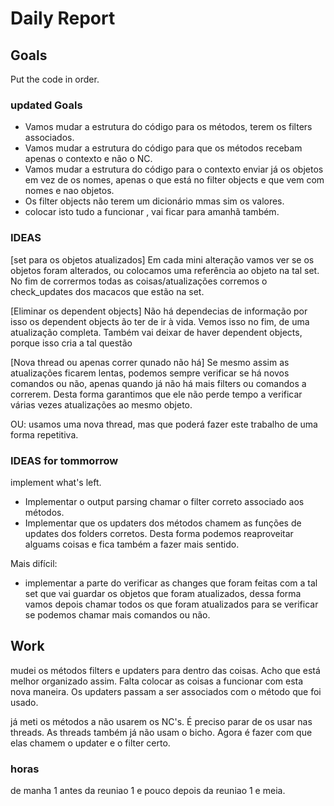 # Daily Report

## Goals
Put the code in order.

### updated Goals
- Vamos mudar a estrutura do código para os métodos, terem os filters associados.
- Vamos mudar a estrutura do código para que os métodos recebam apenas o contexto e não o NC.
- Vamos mudar a estrutura do código para o contexto enviar já os objetos em vez de os nomes, apenas
o que está no filter objects e que vem com nomes e nao objetos.
- Os filter objects não terem um dicionário mmas sim os valores. 
- colocar isto tudo a funcionar , vai ficar para amanhã também.

### IDEAS
[set para os objetos atualizados]
Em cada mini alteração vamos ver se os objetos foram alterados, ou colocamos uma referência ao objeto na tal set. No fim de corrermos todas as coisas/atualizações corremos o check_updates dos macacos que estão na set. 

[Eliminar os dependent objects]
Não há dependecias de informação por isso os dependent objects ão ter de ir à vida. 
Vemos isso no fim, de uma atualização completa. 
Também vai deixar de haver dependent objects, porque isso cria a tal questão

[Nova thread ou apenas correr qunado não há]
Se mesmo assim as atualizações ficarem lentas, 
podemos sempre verificar se há novos comandos ou não, 
apenas quando já não há mais filters ou comandos a correrem.
Desta forma garantimos que ele não perde tempo a verificar várias 
vezes atualizações ao mesmo objeto.

OU: usamos uma nova thread, mas que poderá fazer este trabalho de uma forma repetitiva.

### IDEAS for tommorrow
implement what's left.

* Implementar o output parsing chamar o filter correto associado aos métodos.
* Implementar que os updaters dos métodos chamem as funções de updates dos folders 
corretos. Desta forma podemos reaproveitar alguams coisas e fica também a fazer mais sentido.

Mais difícil:
* implementar a parte do verificar as changes que foram feitas com a tal set que vai guardar 
os objetos que foram atualizados, dessa forma vamos depois chamar todos os que foram atualizados
para se verificar se podemos chamar mais comandos ou não.



## Work
mudei os métodos filters e updaters para dentro das coisas. 
Acho que está melhor organizado assim.
Falta colocar as coisas a funcionar com esta nova maneira. 
Os updaters passam a ser associados com o método que foi usado. 

já meti os métodos a não usarem os NC's. 
É preciso parar de os usar nas threads. 
As threads também já não usam o bicho. 
Agora é fazer com que elas chamem o updater e o filter certo.

### horas

de manha 1 
antes da reuniao 1 e pouco
depois da reuniao 1 e meia.
